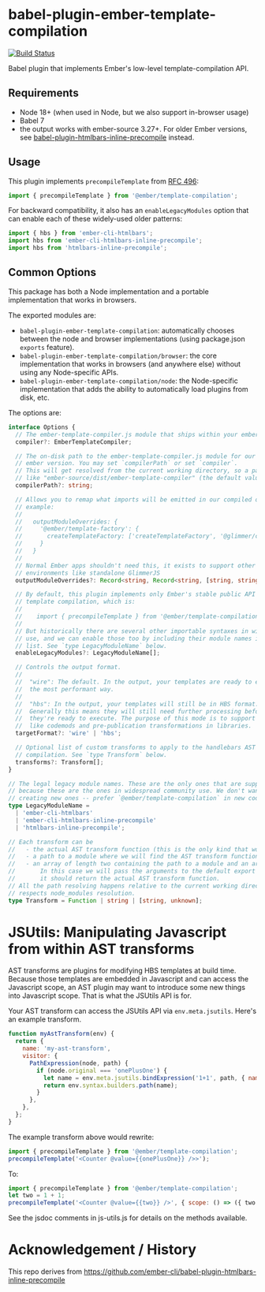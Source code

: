 # babel-plugin-ember-template-compilation

<a href="https://github.com/emberjs/babel-plugin-ember-template-compilation"><img alt="Build Status" src="https://github.com/emberjs/babel-plugin-ember-template-compilation/workflows/CI/badge.svg"></a>

Babel plugin that implements Ember's low-level template-compilation API.

## Requirements

- Node 18+ (when used in Node, but we also support in-browser usage)
- Babel 7
- the output works with ember-source 3.27+. For older Ember versions, see [babel-plugin-htmlbars-inline-precompile](https://github.com/ember-cli/babel-plugin-htmlbars-inline-precompile) instead.

## Usage

This plugin implements `precompileTemplate` from [RFC 496](https://github.com/emberjs/rfcs/blob/master/text/0496-handlebars-strict-mode.md#low-level-apis):

```js
import { precompileTemplate } from '@ember/template-compilation';
```

For backward compatibility, it also has an `enableLegacyModules` option that can enable each of these widely-used older patterns:

```js
import { hbs } from 'ember-cli-htmlbars';
import hbs from 'ember-cli-htmlbars-inline-precompile';
import hbs from 'htmlbars-inline-precompile';
```

## Common Options

This package has both a Node implementation and a portable implementation that works in browsers.

The exported modules are:

- `babel-plugin-ember-template-compilation`: automatically chooses between the node and browser implementations (using package.json `exports` feature).
- `babel-plugin-ember-template-compilation/browser`: the core implementation that works in browsers (and anywhere else) without using any Node-specific APIs.
- `babel-plugin-ember-template-compilation/node`: the Node-specific implementation that adds the ability to automatically load plugins from disk, etc.

The options are:

```ts
interface Options {
  // The ember-template-compiler.js module that ships within your ember-source version. In the browser implementation, this is mandatory. In the Node implementation you can use compilerPath instead.
  compiler?: EmberTemplateCompiler;

  // The on-disk path to the ember-template-compiler.js module for our current
  // ember version. You may set `compilerPath` or set `compiler`.
  // This will get resolved from the current working directory, so a package name
  // like "ember-source/dist/ember-template-compiler" (the default value) is acceptable.
  compilerPath?: string;

  // Allows you to remap what imports will be emitted in our compiled output. By
  // example:
  //
  //   outputModuleOverrides: {
  //     '@ember/template-factory': {
  //       createTemplateFactory: ['createTemplateFactory', '@glimmer/core'],
  //     }
  //   }
  //
  // Normal Ember apps shouldn't need this, it exists to support other
  // environments like standalone GlimmerJS
  outputModuleOverrides?: Record<string, Record<string, [string, string]>>;

  // By default, this plugin implements only Ember's stable public API for
  // template compilation, which is:
  //
  //    import { precompileTemplate } from '@ember/template-compilation';
  //
  // But historically there are several other importable syntaxes in widespread
  // use, and we can enable those too by including their module names in this
  // list. See `type LegacyModuleName` below.
  enableLegacyModules?: LegacyModuleName[];

  // Controls the output format.
  //
  //  "wire": The default. In the output, your templates are ready to execute in
  //  the most performant way.
  //
  //  "hbs": In the output, your templates will still be in HBS format.
  //  Generally this means they will still need further processing before
  //  they're ready to execute. The purpose of this mode is to support things
  //  like codemods and pre-publication transformations in libraries.
  targetFormat?: 'wire' | 'hbs';

  // Optional list of custom transforms to apply to the handlebars AST before
  // compilation. See `type Transform` below.
  transforms?: Transform[];
}

// The legal legacy module names. These are the only ones that are supported,
// because these are the ones in widespread community use. We don't want people
// creating new ones -- prefer `@ember/template-compilation` in new code.
type LegacyModuleName =
  | 'ember-cli-htmlbars'
  | 'ember-cli-htmlbars-inline-precompile'
  | 'htmlbars-inline-precompile';

// Each transform can be
//   - the actual AST transform function (this is the only kind that works in non-Node environments)
//   - a path to a module where we will find the AST transform function as the default export
//   - an array of length two containing the path to a module and an arguments object.
//       In this case we will pass the arguments to the default export from the module and
//       it should return the actual AST transform function.
// All the path resolving happens relative to the current working directory and
// respects node_modules resolution.
type Transform = Function | string | [string, unknown];
```

# JSUtils: Manipulating Javascript from within AST transforms

AST transforms are plugins for modifying HBS templates at build time. Because those templates are embedded in Javascript and can access the Javascript scope, an AST plugin may want to introduce some new things into Javascript scope. That is what the JSUtils API is for.

Your AST transform can access the JSUtils API via `env.meta.jsutils`. Here's an example transform.

```js
function myAstTransform(env) {
  return {
    name: 'my-ast-transform',
    visitor: {
      PathExpression(node, path) {
        if (node.original === 'onePlusOne') {
          let name = env.meta.jsutils.bindExpression('1+1', path, { nameHint: 'two' });
          return env.syntax.builders.path(name);
        }
      },
    },
  };
}
```

The example transform above would rewrite:

```js
import { precompileTemplate } from '@ember/template-compilation';
precompileTemplate('<Counter @value={{onePlusOne}} />>');
```

To:

```js
import { precompileTemplate } from '@ember/template-compilation';
let two = 1 + 1;
precompileTemplate('<Counter @value={{two}} />', { scope: () => ({ two }) });
```

See the jsdoc comments in js-utils.js for details on the methods available.

# Acknowledgement / History

This repo derives from https://github.com/ember-cli/babel-plugin-htmlbars-inline-precompile
